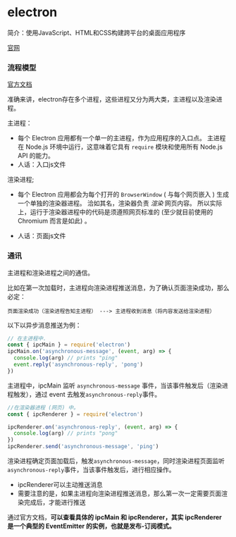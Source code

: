 # electron

简介：使用JavaScript、HTML和CSS构建跨平台的桌面应用程序

[官网](https://www.electronjs.org/)

### 流程模型

[官方文档](https://www.electronjs.org/docs/tutorial/process-model)

准确来讲，electron存在多个进程，这些进程又分为两大类，主进程以及渲染进程。

主进程：

- 每个 Electron 应用都有一个单一的主进程，作为应用程序的入口点。 主进程在 Node.js 环境中运行，这意味着它具有 `require` 模块和使用所有 Node.js API 的能力。
- 人话：入口js文件

渲染进程;

- 每个 Electron 应用都会为每个打开的 `BrowserWindow` ( 与每个网页嵌入 ) 生成一个单独的渲染器进程。 洽如其名，渲染器负责 *渲染* 网页内容。 所以实际上，运行于渲染器进程中的代码是须遵照网页标准的 (至少就目前使用的 Chromium 而言是如此) 。

- 人话：页面js文件

### 通讯

主进程和渲染进程之间的通信。

比如在第一次加载时，主进程向渲染进程推送消息，为了确认页面渲染成功，那么必定：

```text
页面渲染成功（渲染进程告知主进程） ---> 主进程收到消息（将内容发送给渲染进程） 
```

以下以异步消息推送为例：

```javascript
// 在主进程中.
const { ipcMain } = require('electron')
ipcMain.on('asynchronous-message', (event, arg) => {
  console.log(arg) // prints "ping"
  event.reply('asynchronous-reply', 'pong')
})
```

主进程中，ipcMain 监听 `asynchronous-message` 事件，当该事件触发后（渲染进程触发），通过 event 去触发`asynchronous-reply`事件。

 ```javascript
 //在渲染器进程 (网页) 中。
 const { ipcRenderer } = require('electron')
 
 ipcRenderer.on('asynchronous-reply', (event, arg) => {
   console.log(arg) // prints "pong"
 })
 ipcRenderer.send('asynchronous-message', 'ping')
 ```

渲染进程确定页面加载后，触发`asynchronous-message`，同时渲染进程页面监听`asynchronous-reply`事件，当该事件触发后，进行相应操作。

- ipcRenderer可以主动推送消息
- 需要注意的是，如果主进程向渲染进程推送消息，那么第一次一定需要页面渲染完成后，才能进行推送

通过官方文档，**可以查看具体的 ipcMain 和 ipcRenderer，其实 ipcRenderer 是一个典型的 EventEmitter 的实例，也就是发布-订阅模式。**



